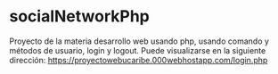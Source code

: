 # socialNetworkPhp

Proyecto de la materia desarrollo web usando php, usando comando y métodos de usuario, login y logout.
Puede visualizarse en la siguiente dirección: https://proyectowebucaribe.000webhostapp.com/login.php

